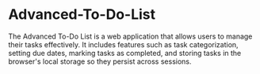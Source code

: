 # Advanced-To-Do-List
The Advanced To-Do List is a web application that allows users to manage their tasks effectively. It includes features such as task categorization, setting due dates, marking tasks as completed, and storing tasks in the browser's local storage so they persist across sessions.

